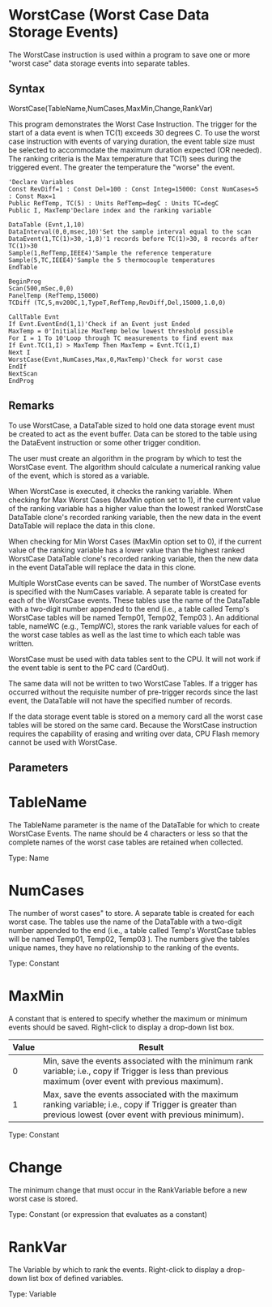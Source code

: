# WorstCase (Worst Case Data Storage Events)

The WorstCase instruction is used within a program to save one or more "worst case" data storage events into separate tables.

## Syntax

WorstCase(TableName,NumCases,MaxMin,Change,RankVar)

This program demonstrates the Worst Case Instruction. The trigger for the start of a data event is when TC(1) exceeds 30 degrees C. To use the worst case instruction with events of varying duration, the event table size must be selected to accommodate the maximum duration expected (OR needed). The ranking criteria is the Max temperature that TC(1) sees during the triggered event. The greater the temperature the "worse" the event.

```
'Declare Variables
Const RevDiff=1 : Const Del=100 : Const Integ=15000: Const NumCases=5 : Const Max=1
Public RefTemp, TC(5) : Units RefTemp=degC : Units TC=degC
Public I, MaxTemp'Declare index and the ranking variable

DataTable (Evnt,1,10)
DataInterval(0,0,msec,10)'Set the sample interval equal to the scan
DataEvent(1,TC(1)>30,-1,8)'1 records before TC(1)>30, 8 records after TC(1)>30
Sample(1,RefTemp,IEEE4)'Sample the reference temperature
Sample(5,TC,IEEE4)'Sample the 5 thermocouple temperatures
EndTable

BeginProg
Scan(500,mSec,0,0)
PanelTemp (RefTemp,15000)
TCDiff (TC,5,mv200C,1,TypeT,RefTemp,RevDiff,Del,15000,1.0,0)

CallTable Evnt
If Evnt.EventEnd(1,1)'Check if an Event just Ended
MaxTemp = 0'Initialize MaxTemp below lowest threshold possible
For I = 1 To 10'Loop through TC measurements to find event max
If Evnt.TC(1,I) > MaxTemp Then MaxTemp = Evnt.TC(1,I)
Next I
WorstCase(Evnt,NumCases,Max,0,MaxTemp)'Check for worst case
EndIf
NextScan
EndProg
```

## Remarks

To use WorstCase, a DataTable sized to hold one data storage event must be created to act as the event buffer. Data can be stored to the table using the DataEvent instruction or some other trigger condition.

The user must create an algorithm in the program by which to test the WorstCase event. The algorithm should calculate a numerical ranking value of the event, which is stored as a variable.

When WorstCase is executed, it checks the ranking variable. When checking for Max Worst Cases (MaxMin option set to 1), if the current value of the ranking variable has a higher value than the lowest ranked WorstCase DataTable clone's recorded ranking variable, then the new data in the event DataTable will replace the data in this clone.

When checking for Min Worst Cases (MaxMin option set to 0), if the current value of the ranking variable has a lower value than the highest ranked WorstCase DataTable clone's recorded ranking variable, then the new data in the event DataTable will replace the data in this clone.

Multiple WorstCase events can be saved. The number of WorstCase events is specified with the NumCases variable. A separate table is created for each of the WorstCase events. These tables use the name of the DataTable with a two-digit number appended to the end (i.e., a table called Temp's WorstCase tables will be named Temp01, Temp02, Temp03 ). An additional table, nameWC (e.g., TempWC), stores the rank variable values for each of the worst case tables as well as the last time to which each table was written.

WorstCase must be used with data tables sent to the CPU. It will not work if the event table is sent to the PC card (CardOut).

The same data will not be written to two WorstCase Tables. If a trigger has occurred without the requisite number of pre-trigger records since the last event, the DataTable will not have the specified number of records.

If the data storage event table is stored on a memory card all the worst case tables will be stored on the same card. Because the WorstCase instruction requires the capability of erasing and writing over data, CPU Flash memory cannot be used with WorstCase.

## Parameters

# TableName

The TableName parameter is the name of the DataTable for which to create WorstCase Events. The name should be 4 characters or less so that the complete names of the worst case tables are retained when collected.

Type: Name

# NumCases

The number of worst cases" to store. A separate table is created for each worst case. The tables use the name of the DataTable with a two-digit number appended to the end (i.e., a table called Temp's WorstCase tables will be named Temp01, Temp02, Temp03 ). The numbers give the tables unique names, they have no relationship to the ranking of the events.

Type: Constant

# MaxMin

A constant that is entered to specify whether the maximum or minimum events should be saved. Right-click to display a drop-down list box.

| Value | Result                                                                                                                                                       |
| ----- | ------------------------------------------------------------------------------------------------------------------------------------------------------------ |
| 0     | Min, save the events associated with the minimum rank variable; i.e., copy if Trigger is less than previous maximum (over event with previous maximum).      |
| 1     | Max, save the events associated with the maximum ranking variable; i.e., copy if Trigger is greater than previous lowest (over event with previous minimum). |

Type: Constant

# Change

The minimum change that must occur in the RankVariable before a new worst case is stored.

Type: Constant (or expression that evaluates as a constant)

# RankVar

The Variable by which to rank the events. Right-click to display a drop-down list box of defined variables.

Type: Variable
